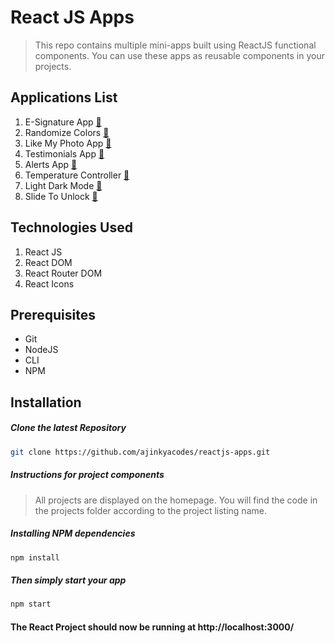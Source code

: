 # React JS Apps
> This repo contains multiple mini-apps built using ReactJS functional components. You can use these apps as reusable components in your projects.

## Applications List
1.  E-Signature App [:memo:](https://github.com/ajinkyacodes/reactjs-components/tree/master/src/projects/01-E-Signature-App)
2.  Randomize Colors [:memo:](https://github.com/ajinkyacodes/reactjs-components/tree/master/src/projects/02-Randomize-Colors)
3.  Like My Photo App [:memo:](https://github.com/ajinkyacodes/reactjs-components/tree/master/src/projects/03-Like-My-Photo)
4.  Testimonials App [:memo:](https://github.com/ajinkyacodes/reactjs-components/tree/master/src/projects/04-Testimonials-App)
5.  Alerts App [:memo:](https://github.com/ajinkyacodes/reactjs-components/tree/master/src/projects/05-Alerts)
6.  Temperature Controller [:memo:](https://github.com/ajinkyacodes/reactjs-components/tree/master/src/projects/06-Temperature-Controller)
7.  Light Dark Mode [:memo:](https://github.com/ajinkyacodes/reactjs-components/tree/master/src/projects/07-Light-Dark-Mode)
8.  Slide To Unlock [:memo:](https://github.com/ajinkyacodes/reactjs-apps/tree/master/src/projects/08-Slide-To-Unlock)

## Technologies Used
1.  React JS
2.  React DOM
3.  React Router DOM
4.  React Icons

## Prerequisites
- Git
- NodeJS
- CLI
- NPM

## Installation

##### Clone the latest Repository

```bash
git clone https://github.com/ajinkyacodes/reactjs-apps.git
```
##### Instructions for project components

> All projects are displayed on the homepage. You will find the code in the projects folder according to the project listing name.


##### Installing NPM dependencies

```bash
npm install
```
##### Then simply start your app

```bash
npm start
```

#### The React Project should now be running at http://localhost:3000/ 